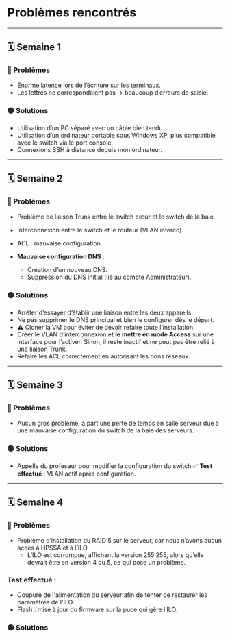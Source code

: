 # Problèmes rencontrés
---

## 🗓️ Semaine 1

### 🔴 Problèmes
- Énorme latence lors de l’écriture sur les terminaux.  
- Les lettres ne correspondaient pas → beaucoup d’erreurs de saisie.

### 🟢 Solutions
- Utilisation d’un PC séparé avec un câble bien tendu.  
- Utilisation d’un ordinateur portable sous Windows XP, plus compatible avec le switch via le port console.  
- Connexions SSH à distance depuis mon ordinateur.  

---

## 🗓️ Semaine 2

### 🔴 Problèmes
- Problème de liaison Trunk entre le switch cœur et le switch de la baie.  
- Interconnexion entre le switch et le routeur (VLAN interco).  
- ACL : mauvaise configuration.  

- **Mauvaise configuration DNS** :  
  - Création d’un nouveau DNS.  
  - Suppression du DNS initial (lié au compte Administrateur).  

### 🟢 Solutions
- Arrêter d’essayer d’établir une liaison entre les deux appareils.  
- Ne pas supprimer le DNS principal et bien le configurer dès le départ.  
- ⚠️ Cloner la VM pour éviter de devoir refaire toute l’installation.  
- Créer le VLAN d’interconnexion et **le mettre en mode Access** sur une interface pour l’activer. Sinon, il reste inactif et ne peut pas être relié à une liaison Trunk.  
- Refaire les ACL correctement en autorisant les bons réseaux.  

---

## 🗓️ Semaine 3

### 🔴 Problèmes
- Aucun gros problème, à part une perte de temps en salle serveur due à une mauvaise configuration du switch de la baie des serveurs.

### 🟢 Solutions

- Appelle du profeseur pour modifier la configuration du switch
✅ **Test effectué** : VLAN actif après configuration.

---

## 🗓️ Semaine 4

### 🔴 Problèmes
- Problème d’installation du RAID 5 sur le serveur, car nous n’avons aucun accès à HPSSA et à l’ILO.
  - L’ILO est corrompue, affichant la version 255.255, alors qu’elle devrait être en version 4 ou 5, ce qui pose un problème.

### Test effectué :

- Coupure de l'alimentation du serveur afin de tenter de restaurer les paramètres de l'ILO. 
- Flash : mise à jour du firmware sur la puce qui gère l’ILO.

### 🟢 Solutions
